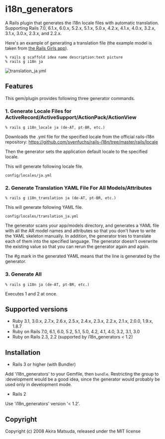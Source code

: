 # i18n_generators

A Rails plugin that generates the I18n locale files with automatic
translation. Supporting Rails 7.0, 6.1.x, 6.0.x, 5.2.x, 5.1.x, 5.0.x, 4.2.x, 4.1.x, 4.0.x, 3.2.x, 3.1.x, 3.0.x,
2.3.x, and 2.2.x.

Here's an example of generating a translation file (the example model is taken
from [the Rails Girls app](http://guides.railsgirls.com/app/#create-idea-scaffold)).

    % rails g scaffold idea name description:text picture
    % rails g i18n ja

![translation_ja.yml](https://raw.githubusercontent.com/amatsuda/i18n_generators/414e923ae1a6450f0005b486376d084a88938a9e/assets/i18n_ja_example.png)

## Features

This gem/plugin provides following three generator commands.

### 1. Generate Locale Files for ActiveRecord/ActiveSupport/ActionPack/ActionView

    % rails g i18n_locale ja (de-AT, pt-BR, etc.)

Downloads the .yml file for the specified locale from the official rails-i18n
repository:
    https://github.com/svenfuchs/rails-i18n/tree/master/rails/locale

Then the generator sets the application default locale to the specified
locale.

This will generate following locale file.

    config/locales/ja.yml

### 2. Generate Translation YAML File For All Models/Attributes

    % rails g i18n_translation ja (de-AT, pt-BR, etc.)

This will generate following YAML file.

    config/locales/translation_ja.yml

The generator scans your app/models directory, and generates a YAML file with
all the AR model names and attributes so that you don't have to write the YAML
skeleton manually. In addition, the generator tries to translate each of them
into the specified language. The generator doesn't overwrite the existing
value so that you can rerun the generator again and again.

The #g mark in the generated YAML means that the line is generated by the
generator.

### 3. Generate All

    % rails g i18n ja (de-AT, pt-BR, etc.)

Executes 1 and 2 at once.


## Supported versions

*   Ruby 3.1, 3.0.x, 2.7.x, 2.6.x, 2.5.x, 2.4.x, 2.3.x, 2.2.x, 2.1.x, 2.0.0, 1.9.x, 1.8.7
*   Ruby on Rails 7.0, 6.1, 6.0, 5.2, 5.1, 5.0, 4.2, 4.1, 4.0, 3.2, 3.1, 3.0
*   Ruby on Rails 2.3, 2.2 (supported by i18n_generators < 1.2)


## Installation

*   Rails 3 or higher (with Bundler)


Add 'i18n_generators' to your Gemfile, then `bundle`. Restricting the group to
:development would be a good idea, since the generator would probably be used
only in development mode.

*   Rails 2


Use 'i18n_generators' version '< 1.2'.


## Copyright

Copyright (c) 2008 Akira Matsuda, released under the MIT license
